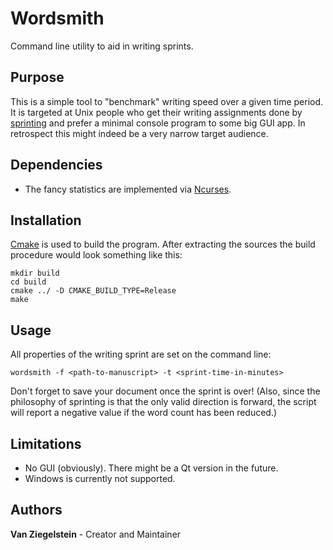 # Wordsmith
Command line utility to aid in writing sprints.

## Purpose

This is a simple tool to "benchmark" writing speed over a given time period.
It is targeted at Unix people who get their writing assignments done by 
[sprinting](http://xulonpressblog.com/author-inspirations/writing-prompts-word-sprints/) and
prefer a minimal console program to some big GUI app. In retrospect this might indeed be
a very narrow target audience. 

## Dependencies
* The fancy statistics are implemented via [Ncurses](https://invisible-island.net/ncurses/ncurses.html).

## Installation
[Cmake](https://cmake.org/) is used to build the program. After extracting the sources the build procedure
would look something like this:

```
mkdir build
cd build
cmake ../ -D CMAKE_BUILD_TYPE=Release
make
```

## Usage
All properties of the writing sprint are set on the command line:

`wordsmith -f <path-to-manuscript> -t <sprint-time-in-minutes>`

Don't forget to save your document once the sprint is over! (Also, since the philosophy of sprinting is that
the only valid direction is forward, the script will report a negative value if the word count has been reduced.)

## Limitations
* No GUI (obviously). There might be a Qt version in the future.
* Windows is currently not supported.

## Authors
**Van Ziegelstein** - Creator and Maintainer
